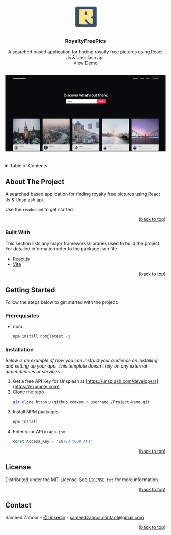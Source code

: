 <div id="top"></div>



<!-- PROJECT LOGO -->
<br />
<div align="center">
  <a href="https://github.com/othneildrew/Best-README-Template">
    <img src="images/logo.png" alt="Logo" width="80" height="80">
  </a>

  <h3 align="center">RoyaltyFreePics</h3>

  <p align="center">
A searched based application for finding royalty free pictures using React Js & Unsplash api.
    <br />
    <a href="https://inquisitive-rabanadas-ebd503.netlify.app/">View Demo</a>

  </p>
</div>

<!-- PROJECT LOGO -->
<br />
<div align="center">

  <img src="images/App.jpg" alt="Logo">
  </a>
</div>


</br>
</br>
<!-- TABLE OF CONTENTS -->
<details>
  <summary>Table of Contents</summary>
  <ol>
    <li>
      <a href="#about-the-project">About The Project</a>
      <ul>
        <li><a href="#built-with">Built With</a></li>
      </ul>
    </li>
    <li>
      <a href="#getting-started">Getting Started</a>
      <ul>
        <li><a href="#prerequisites">Prerequisites</a></li>
        <li><a href="#installation">Installation</a></li>
      </ul>
    </li>
    <li><a href="#usage">Usage</a></li>
    <li><a href="#roadmap">Roadmap</a></li>
    <li><a href="#contributing">Contributing</a></li>
    <li><a href="#license">License</a></li>
    <li><a href="#contact">Contact</a></li>
    <li><a href="#acknowledgments">Acknowledgments</a></li>
  </ol>
</details>



<!-- ABOUT THE PROJECT -->
## About The Project

A searched based application for finding royalty free pictures using React Js & Unsplash api.

Use the `readme.md` to get started.

<p align="right">(<a href="#top">back to top</a>)</p>



### Built With

This section lists any major frameworks/libraries used to build the project. 
For detailed information refer to the package.json 
file.


* [React.js](https://reactjs.org/)
* [Vite](https://vitejs.dev/)


<p align="right">(<a href="#top">back to top</a>)</p>



<!-- GETTING STARTED -->
## Getting Started

Follow the steps below to get started with the project.

### Prerequisites


* npm
  ```sh
  npm install npm@latest -g
  ```

### Installation

_Below is an example of how you can instruct your audience on installing and setting up your app. This template doesn't rely on any external dependencies or services._

1. Get a free API Key for Unsplash at [https://unsplash.com/developers](https://example.com)
2. Clone the repo
   ```sh
   git clone https://github.com/your_username_/Project-Name.git
   ```
3. Install NPM packages
   ```sh
   npm install
   ```
4. Enter your API in `App.jsx`
   ```js
   const Access_Key = 'ENTER YOUR API';
   ```

<p align="right">(<a href="#top">back to top</a>)</p>


<!-- LICENSE -->
## License

Distributed under the MIT License. See `LICENSE.txt` for more information.

<p align="right">(<a href="#top">back to top</a>)</p>


<!-- CONTACT -->
## Contact

Sameed Zahoor - [@Linkedin](https://www.linkedin.com/in/sameed-zahoor-970954226/) - sameedzahoor.contact@gmail.com


<p align="right">(<a href="#top">back to top</a>)</p>


